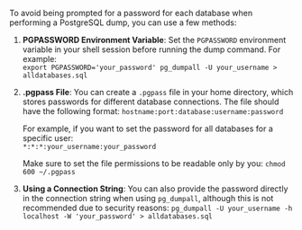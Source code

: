 To avoid being prompted for a password for each database when performing a PostgreSQL dump, you can use a few methods:

1. **PGPASSWORD Environment Variable**: Set the `PGPASSWORD` environment variable in your shell session before running the dump command. For example:   
    `export PGPASSWORD='your_password' pg_dumpall -U your_username > alldatabases.sql`
    
2. **.pgpass File**: You can create a `.pgpass` file in your home directory, which stores passwords for different database connections. The file should have the following format:
    `hostname:port:database:username:password`
    
    For example, if you want to set the password for all databases for a specific user:  
    `*:*:*:your_username:your_password`
    
    Make sure to set the file permissions to be readable only by you:
    `chmod 600 ~/.pgpass`
    
3. **Using a Connection String**: You can also provide the password directly in the connection string when using `pg_dumpall`, although this is not recommended due to security reasons:
    `pg_dumpall -U your_username -h localhost -W 'your_password' > alldatabases.sql`


